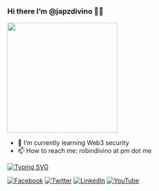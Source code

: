 ### Hi there I’m @japzdivino 🏴‍☠️

<div id="header" align="left">
  <img src="https://media.giphy.com/media/frSfC5NcmyF7q/giphy.gif" width="250"/>
</div>

- 🌱 I’m currently learning Web3 security
- 📫 How to reach me: robindivino at pm dot me

[![Typing SVG](https://readme-typing-svg.demolab.com?font=Fira+Code&pause=1000&width=435&lines=%23+whoami;Cybersecurity+Researcher;Bug+Bounty+Hunter;Information+Security+Enthusiast)](https://git.io/typing-svg)

[![Facebook](https://img.shields.io/badge/Facebook-%231877F2.svg?&style=flat-square&logo=facebook&logoColor=white)](https://facebook.com/japzdivino) [![Twitter](https://img.shields.io/badge/Twitter-%231DA1F2.svg?&style=flat-square&logo=twitter&logoColor=white)](https://twitter.com/japzdivino) [![LinkedIn](https://img.shields.io/badge/LinkedIn-%230077B5.svg?&style=flat-square&logo=linkedin&logoColor=white)](https://linkedin.com/in/robindivino) [![YouTube](https://img.shields.io/badge/YouTube-%23FF0000.svg?&style=flat-square&logo=youtube&logoColor=white)](https://youtube.com/@japzdivino)

<!--
**h4nt3rx/h4nt3rx** is a ✨ _special_ ✨ repository because its `README.md` (this file) appears on your GitHub profile.

Here are some ideas to get you started:

- 🔭 I’m currently working on ...
- 🌱 I’m currently learning ...
- 👯 I’m looking to collaborate on ...
- 🤔 I’m looking for help with ...
- 💬 Ask me about ...
- 📫 How to reach me: ...
- 😄 Pronouns: ...
- ⚡ Fun fact: ...
-->
